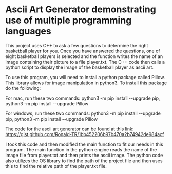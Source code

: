 # Ascii Art Generator demonstrating use of multiple programming languages
This project uses C++ to ask a few questions to determine the right basketball player for you.
Once you have answered the questions, one of eight basketball players is selected and the
function writes the name of an image containing their picture to a file player.txt. The C++
code then calls a python script to display the image of the basketball player as ascii art.

To use this program, you will need to install a python package called Pillow. This library
allows for image manipulation in python3. To install this package do the following:

For mac, run these two commands:
    python3 -m pip install --upgrade pip,
    python3 -m pip install --upgrade Pillow

For windows, run these two commands:
    python3 -m pip install --upgrade pip,
    python3 -m pip install --upgrade Pillow

The code for the ascii art generator can be found at this link: https://gist.github.com/Ronald-TR/1bb452206b97b470a2b74942de984acf

I took this code and then modified the main function to fit our needs in this program. The main
function in the python engine reads the name of the image file from player.txt and then prints
the ascii image. The python code also utilizes the OS library to find the path of the project file
and then uses this to find the relative path of the player.txt file.
